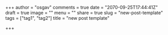+++
author = "osgav"
comments = true
date = "2070-09-25T17:44:41Z"
draft = true
image = ""
menu = ""
share = true
slug = "new-post-template"
tags = ["tag1", "tag2"]
title = "new post template"

+++

